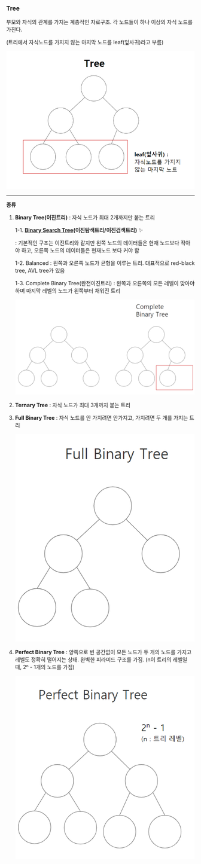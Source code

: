 ### Tree

부모와 자식의 관계를 가지는 계층적인 자료구조. 각 노드들이 하나 이상의 자식 노드를 가진다.

(트리에서 자식노드를 가지지 않는 마지막 노드를 leaf(잎사귀)라고 부름)

![tree 구조](https://github.com/ssd256/Dev-Storage/blob/main/DataStructure/images/tree%20%EA%B5%AC%EC%A1%B0.PNG)

---

**종류**

1. **Binary Tree(이진트리)** : 자식 노드가 최대 2개까지만 붙는 트리

   1-1. **[Binary Search Tree](https://github.com/ssd256/Dev-Storage/blob/main/DataStructure/Binary%20Search%20Tree.md)(이진탐색트리/이진검색트리)** :sparkles:

   : 기본적인 구조는 이진트리와 같지만 왼쪽 노드의 데이터들은 현재 노드보다 작아야 하고, 오른쪽 노드의 데이터들은 현재노드 보다 커야 함

   1-2. Balanced : 왼쪽과 오른쪽 노드가 균형을 이루는 트리. 대표적으로  red-black tree, AVL tree가 있음

   1-3. Complete Binary Tree(완전이진트리) : 왼쪽과 오른쪽의 모든 레벨이 맞아야 하며 마지막 레벨의 노드가 왼쪽부터 채워진 트리

   ![완전이진트리](https://github.com/ssd256/Dev-Storage/blob/main/DataStructure/images/%EC%99%84%EC%A0%84%EC%9D%B4%EC%A7%84%ED%8A%B8%EB%A6%AC.PNG)

2. **Ternary Tree** : 자식 노드가 최대 3개까지 붙는 트리

3. **Full Binary Tree** : 자식 노드를 안 가지려면 안가지고, 가지려면 두 개를 가지는 트리

   ![Full Binary Tree](https://github.com/ssd256/Dev-Storage/blob/main/DataStructure/images/Full%20Binary%20Tree.PNG)

4. **Perfect Binary Tree** : 양쪽으로 빈 공간없이 모든 노드가 두 개의 노드를 가지고 레벨도 정확히 떨어지는 상태. 완벽한 피라미드 구조를 가짐. (n이 트리의 레벨일 때, 2ⁿ - 1개의 노드를 가짐)

   ![Perfect Binary Tree](https://github.com/ssd256/Dev-Storage/blob/main/DataStructure/images/Perfect%20Binary%20Tree.PNG)









